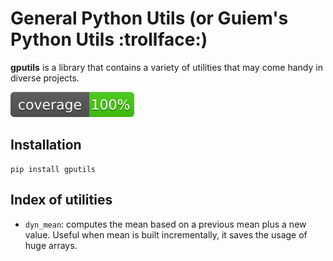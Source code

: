 # General Python Utils (or Guiem's Python Utils :trollface:)

__gputils__ is a library that contains a variety of utilities that may come handy in diverse projects.

<img src="https://github.com/guiem/gputils/blob/master/resources/coverage-badge.svg">

## Installation
```
pip install gputils
```
## Index of utilities

* `dyn_mean`: computes the mean based on a previous mean plus a new value. Useful when mean is built
    incrementally, it saves the usage of huge arrays. 
 

